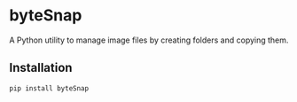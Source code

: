 # byteSnap

A Python utility to manage image files by creating folders and copying them.

## Installation
```bash
pip install byteSnap
